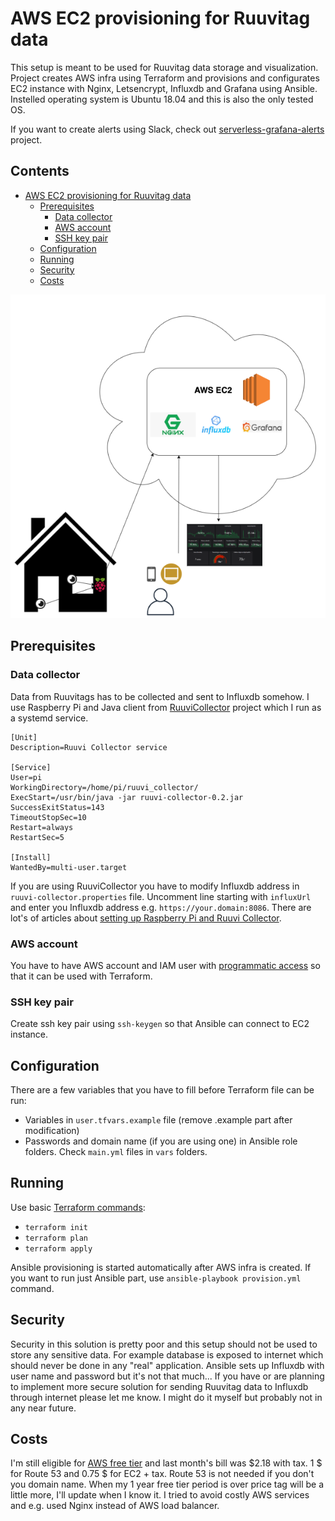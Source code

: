 # AWS EC2 provisioning for Ruuvitag data
This setup is meant to be used for Ruuvitag data storage and visualization.
Project creates AWS infra using Terraform and provisions and configurates
EC2 instance with Nginx, Letsencrypt, Influxdb and Grafana using Ansible. Instelled
operating system is Ubuntu 18.04 and this is also the only tested OS. 

If you want to create alerts using Slack, check out [serverless-grafana-alerts](https://github.com/pihlajus/serverless-grafana-alerts) project.

## Contents
- [AWS EC2 provisioning for Ruuvitag data](#aws-ec2-provisioning-for-ruuvitag-data)
  * [Prerequisites](#prerequisites)
    + [Data collector](#data-collector)
    + [AWS account](#aws-account)
    + [SSH key pair](#ssh-key-pair)
  * [Configuration](#configuration)
  * [Running](#running)
  * [Security](#security)
  * [Costs](#costs)

![alt text](documents/ruuvi-aws.png "This is how it works")

## Prerequisites

### Data collector
Data from Ruuvitags has to be collected and sent to Influxdb somehow. I use 
Raspberry Pi and Java client from [RuuviCollector](https://github.com/Scrin/RuuviCollector)
project which I run as a systemd service.
```
[Unit]
Description=Ruuvi Collector service

[Service]
User=pi
WorkingDirectory=/home/pi/ruuvi_collector/
ExecStart=/usr/bin/java -jar ruuvi-collector-0.2.jar
SuccessExitStatus=143
TimeoutStopSec=10
Restart=always
RestartSec=5

[Install]
WantedBy=multi-user.target
```
If you are using RuuviCollector you have to modify Influxdb address in
`ruuvi-collector.properties` file. Uncomment line starting with `influxUrl` and
enter you Influxdb address e.g. `https://your.domain:8086`. There are lot's of articles
about [setting up Raspberry Pi and Ruuvi Collector](https://pahkinablog.wordpress.com/2017/08/27/collecting-ruuvitag-measurements-and-displaying-them-with-grafana-install-notes/).

### AWS account
You have to have AWS account and IAM user with [programmatic access](https://www.teckriders.com/2019/05/create-aws-iam-user-with-programmatic-access/)
so that it can be used with Terraform. 

### SSH key pair
Create ssh key pair using `ssh-keygen` so that Ansible can connect to EC2 instance.

## Configuration
There are a few variables that you have to fill before Terraform file can be run:
* Variables in `user.tfvars.example` file (remove .example part after modification)
* Passwords and domain name (if you are using one) in Ansible role folders. Check
`main.yml` files in `vars` folders.

## Running
Use basic  [Terraform commands](https://www.terraform.io/docs/commands/index.html):
* `terraform init` 
* `terraform plan` 
* `terraform apply`

Ansible provisioning is started automatically after AWS infra is created. If you want
to run just Ansible part, use `ansible-playbook provision.yml` command. 

## Security
Security in this solution is pretty poor and this setup should not be used
to store any sensitive data. For example database is exposed to internet which
should never be done in any "real" application. Ansible sets up Influxdb with user name
and password but it's not that much... If you have or are planning to 
implement more secure solution for sending Ruuvitag data to Influxdb through
internet please let me know. I might do it myself but probably not in any near future.

## Costs
I'm still eligible for [AWS free tier](https://aws.amazon.com/free/?all-free-tier.sort-by=item.additionalFields.SortRank&all-free-tier.sort-order=asc)
and last month's bill was $2.18 with tax. 1 $ for Route 53 and 0.75 $ for EC2 + tax. Route 53 is not needed if
you don't you domain name. When my 1 year free tier period is over price tag will be a little more, I'll update when
I know it. I tried to avoid costly AWS services and e.g. used Nginx instead of AWS load balancer.  
